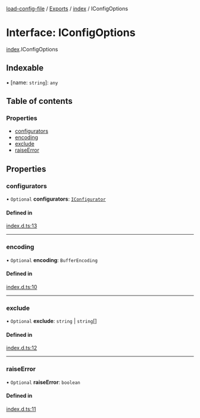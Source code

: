 [load-config-file](../README.md) / [Exports](../modules.md) / [index](../modules/index.md) / IConfigOptions

# Interface: IConfigOptions

[index](../modules/index.md).IConfigOptions

## Indexable

▪ [name: `string`]: `any`

## Table of contents

### Properties

- [configurators](index.IConfigOptions.md#configurators)
- [encoding](index.IConfigOptions.md#encoding)
- [exclude](index.IConfigOptions.md#exclude)
- [raiseError](index.IConfigOptions.md#raiseerror)

## Properties

### configurators

• `Optional` **configurators**: [`IConfigurator`](index.IConfigurator.md)

#### Defined in

[index.d.ts:13](https://github.com/snowyu/load-config-file.js/blob/9f60989c843b8a6e30f034632edb54eec623f446/src/index.d.ts#L13)

___

### encoding

• `Optional` **encoding**: `BufferEncoding`

#### Defined in

[index.d.ts:10](https://github.com/snowyu/load-config-file.js/blob/9f60989c843b8a6e30f034632edb54eec623f446/src/index.d.ts#L10)

___

### exclude

• `Optional` **exclude**: `string` \| `string`[]

#### Defined in

[index.d.ts:12](https://github.com/snowyu/load-config-file.js/blob/9f60989c843b8a6e30f034632edb54eec623f446/src/index.d.ts#L12)

___

### raiseError

• `Optional` **raiseError**: `boolean`

#### Defined in

[index.d.ts:11](https://github.com/snowyu/load-config-file.js/blob/9f60989c843b8a6e30f034632edb54eec623f446/src/index.d.ts#L11)
